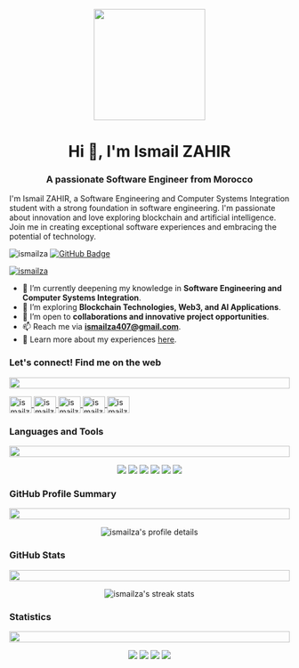 <p align="center">
  <img src="https://github.com/ismailza/ismailza/assets/122171824/79f819b1-933b-471d-852e-051b2a8eed31" height="200"/>
</p>

<h1 align="center">Hi 👋, I'm Ismail ZAHIR</h1>
<h3 align="center">A passionate Software Engineer from Morocco</h3>

<p>
  I'm Ismail ZAHIR, a Software Engineering and Computer Systems Integration student with a strong foundation in software engineering. I'm passionate about innovation and love exploring blockchain and artificial intelligence. Join me in creating exceptional software experiences and embracing the potential of technology.
</p>

<p align="left"> <img src="https://komarev.com/ghpvc/?username=ismailza&label=Profile%20views&color=0e75b6&style=flat" alt="ismailza" />
<a href="https://github.com/ismailza?tab=followers"><img src="https://img.shields.io/github/followers/ismailza?label=Followers&style=social" alt="GitHub Badge"></a></p>

<p align="left"> <a href="https://github.com/ryo-ma/github-profile-trophy"><img src="https://github-profile-trophy.vercel.app/?username=ismailza&theme=react&hide_border=true&count_private=true" alt="ismailza" /></a> </p>

- 🌱 I’m currently deepening my knowledge in **Software Engineering and Computer Systems Integration**.
- 👀 I’m exploring **Blockchain Technologies, Web3, and AI Applications**.
- 🤝 I’m open to **collaborations and innovative project opportunities**.
- 📫 Reach me via **ismailza407@gmail.com**.
- 📄 Learn more about my experiences [here](http://ismailzahir.me).

<h3 align="left">Let's connect! Find me on the web</h3>
<img src="https://i.imgur.com/dBaSKWF.gif" height="20" width="100%">
<p align="left">
<a href="https://linkedin.com/in/ismailzahir01" target="blank">
  <img align="center" src="https://raw.githubusercontent.com/rahuldkjain/github-profile-readme-generator/master/src/images/icons/Social/linked-in-alt.svg" alt="ismailzahir01" height="30" width="40" />
</a>
<a href="https://twitter.com/ismailzahir01" target="blank">
  <img align="center" src="https://raw.githubusercontent.com/rahuldkjain/github-profile-readme-generator/master/src/images/icons/Social/twitter.svg" alt="ismailzahir01" height="30" width="40" />
</a>
<a href="https://fb.com/ismailzahir01" target="blank">
  <img align="center" src="https://raw.githubusercontent.com/rahuldkjain/github-profile-readme-generator/master/src/images/icons/Social/facebook.svg" alt="ismailzahir01" height="30" width="40" />
</a>
<a href="https://instagram.com/ismailzahir01" target="blank">
  <img align="center" src="https://raw.githubusercontent.com/rahuldkjain/github-profile-readme-generator/master/src/images/icons/Social/instagram.svg" alt="ismailzahir01" height="30" width="40" />
</a>
<a href="https://discord.gg/ismailzahir01" target="blank">
  <img align="center" src="https://raw.githubusercontent.com/rahuldkjain/github-profile-readme-generator/master/src/images/icons/Social/discord.svg" alt="ismailzahir01" height="30" width="40" />
</a>
</p>

<h3 align="left">Languages and Tools</h3>
<img src="https://i.imgur.com/dBaSKWF.gif" height="20" width="100%">
<p align="center">
  <img src="https://skillicons.dev/icons?i=c,cpp,java,php,js,ts,solidity,python" />
  <img src="https://skillicons.dev/icons?i=laravel,nodejs,spring,express,graphql" />
  <img src="https://skillicons.dev/icons?i=html,css,scss,js,react,angular,nextjs,vuejs,bootstrap,jquery,gtk,materialui" />
  <img src="https://skillicons.dev/icons?i=mysql,mongodb,postgres,sqlite" />
  <img src="https://skillicons.dev/icons?i=docker,kubernetes" />
  <img src="https://skillicons.dev/icons?i=git,github,vscode,visualstudio,idea,linux,postman,ai,ps,figma" />
</p>

<h3 align="left">GitHub Profile Summary</h3>
<img src="https://i.imgur.com/dBaSKWF.gif" height="20" width="100%">
<p align="center">
  <img align="center" src="http://github-profile-summary-cards.vercel.app/api/cards/profile-details?username=ismailza&count_private=true&theme=algolia" alt="ismailza's profile details" />
</p>

<h3 align="left">GitHub Stats</h3>
<img src="https://i.imgur.com/dBaSKWF.gif" height="20" width="100%">
<p align="center">
  <img src="https://github-readme-streak-stats.herokuapp.com/?user=ismailza&theme=algolia&count_private=true" alt="ismailza's streak stats" />
</p>

<h3 align="left">Statistics</h3>
<img src="https://i.imgur.com/dBaSKWF.gif" height="20" width="100%">
<p align="center">
  <img src="http://github-profile-summary-cards.vercel.app/api/cards/repos-per-language?username=ismailza&count_private=true&theme=algolia" />
  <img src="http://github-profile-summary-cards.vercel.app/api/cards/most-commit-language?username=ismailza&count_private=true&theme=algolia" />
  <img src="http://github-profile-summary-cards.vercel.app/api/cards/stats?username=ismailza&count_private=true&theme=algolia" />
  <img src="http://github-profile-summary-cards.vercel.app/api/cards/productive-time?username=ismailza&count_private=true&theme=algolia&utcOffset=8" />
</p>

<br><br>
